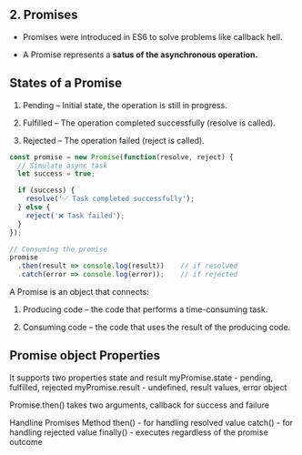 ## 2. Promises

- Promises were introduced in ES6 to solve problems like callback hell.

- A Promise represents a **satus of the asynchronous operation.**

## States of a Promise
1. Pending – Initial state, the operation is still in progress.

2. Fulfilled – The operation completed successfully (resolve is called).

3. Rejected – The operation failed (reject is called).

```js
const promise = new Promise(function(resolve, reject) {
  // Simulate async task
  let success = true;

  if (success) {
    resolve('✅ Task completed successfully');
  } else {
    reject('❌ Task failed');
  }
});

// Consuming the promise
promise
  .then(result => console.log(result))    // if resolved
  .catch(error => console.log(error));    // if rejected
```

A Promise is an object that connects:

1. Producing code – the code that performs a time-consuming task.

2. Consuming code – the code that uses the result of the producing code.


## Promise object Properties
It supports two properties state and result
myPromise.state - pending, fulfilled, rejected
myPromise.result - undefined, result values, error object

Promise.then() takes two arguments, callback for success and failure

Handline Promises Method
then() - for handling resolved value
catch() - for handling rejected value
finally() - executes regardless of the promise outcome 